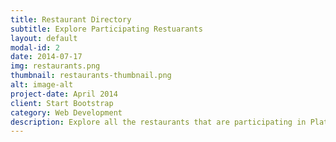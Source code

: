 ```yaml
---
title: Restaurant Directory
subtitle: Explore Participating Restuarants
layout: default
modal-id: 2
date: 2014-07-17
img: restaurants.png
thumbnail: restaurants-thumbnail.png
alt: image-alt
project-date: April 2014
client: Start Bootstrap
category: Web Development
description: Explore all the restaurants that are participating in Plate of Nations this year! There are over 50 restaurants and include different cuisine and dietary restrictions filters to help fit your needs! 
---
```

